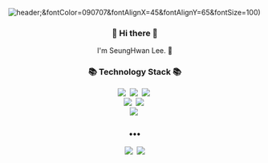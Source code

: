 ![header](https://capsule-render.vercel.app/api?type=slice&color=30A9DE&height=170&section=header&text=SeungHwan%20Lee);&fontColor=090707&fontAlignX=45&fontAlignY=65&fontSize=100)


<h3 align="center"> 👋 Hi there 👋 </h3>
<p align="center">
I'm SeungHwan Lee. 🌱 <br>
</p>
<h3 align="center">📚 Technology Stack 📚</h3>
<p align="center">
  <img src="https://img.shields.io/badge/-HTML-red"/>&nbsp
  <img src="https://img.shields.io/badge/-CSS-blue"/>&nbsp
  <img src="https://img.shields.io/badge/-JAVASCRIPT-yellow"/>&nbsp
  <br>
  <img src="https://img.shields.io/badge/-PYHTON-blue"/>&nbsp
  <img src="https://img.shields.io/badge/-Django-blue"/>&nbsp
  <br>
  <img src="https://img.shields.io/badge/-Git-black"/>&nbsp
</p>

<h3 align="center">•••</h3>

<p align="center">
  <a href="https://velog.io/@sh981013s"><img src="https://img.shields.io/badge/Tech%20Blog-11B48A?style=flat-square&logo=Vimeo&logoColor=white&link=https://velog.io/@sh981013s"/></a>&nbsp
  <a href="mailto:sh981013s@gmail.com"><img src="https://img.shields.io/badge/Gmail-d14836?style=flat-square&logo=Gmail&logoColor=white&link=mailto:sh981013s@gmail.com"/></a>
